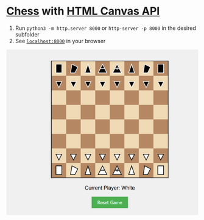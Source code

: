 # [Chess](https://en.wikipedia.org/wiki/Chess) with [HTML Canvas API](https://developer.mozilla.org/en-US/docs/Web/API/Canvas_API)

1. Run `python3 -m http.server 8000` or `http-server -p 8000` in the desired subfolder
2. See [`localhost:8000`](http://localhost:8000) in your browser

![](./proof.png)